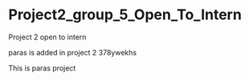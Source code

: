 # Project2_group_5_Open_To_Intern
Project 2 open to intern


paras is added in project 2
378ywekhs


This is paras project

